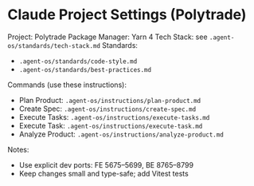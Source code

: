 # Claude Project Settings (Polytrade)

Project: Polytrade
Package Manager: Yarn 4
Tech Stack: see `.agent-os/standards/tech-stack.md`
Standards:
- `.agent-os/standards/code-style.md`
- `.agent-os/standards/best-practices.md`

Commands (use these instructions):
- Plan Product: `.agent-os/instructions/plan-product.md`
- Create Spec: `.agent-os/instructions/create-spec.md`
- Execute Tasks: `.agent-os/instructions/execute-tasks.md`
- Execute Task: `.agent-os/instructions/execute-task.md`
- Analyze Product: `.agent-os/instructions/analyze-product.md`

Notes:
- Use explicit dev ports: FE 5675–5699, BE 8765–8799
- Keep changes small and type-safe; add Vitest tests
